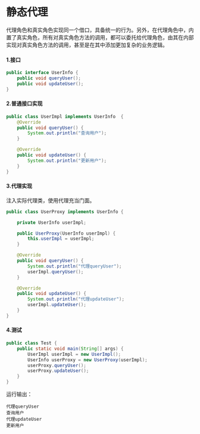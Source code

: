 # 静态代理

代理角色和真实角色实现同一个借口，具备统一的行为。另外，在代理角色中，内置了真实角色，所有对真实角色方法的调用，都可以委托给代理角色，由其在内部实现对真实角色方法的调用，甚至是在其中添加更加复杂的业务逻辑。

#### 1.接口

```java
public interface UserInfo {
    public void queryUser();
    public void updateUser();
}
```

#### 2.普通接口实现

```java
public class UserImpl implements UserInfo  {
    @Override
    public void queryUser() {
        System.out.println("查询用户");
    }

    @Override
    public void updateUser() {
        System.out.println("更新用户");
    }
}
```

#### 3.代理实现

注入实际代理类，使用代理充当门面。

```java
public class UserProxy implements UserInfo {

    private UserInfo userImpl;

    public UserProxy(UserInfo userImpl) {
        this.userImpl = userImpl;
    }

    @Override
    public void queryUser() {
        System.out.println("代理queryUser");
        userImpl.queryUser();
    }

    @Override
    public void updateUser() {
        System.out.println("代理updateUser");
        userImpl.updateUser();
    }
}
```

#### 4.测试

```java
public class Test {
    public static void main(String[] args) {
        UserImpl userImpl = new UserImpl();
        UserInfo userProxy = new UserProxy(userImpl);
        userProxy.queryUser();
        userProxy.updateUser();
    }
}
```

运行输出：

```
代理queryUser
查询用户
代理updateUser
更新用户
```

